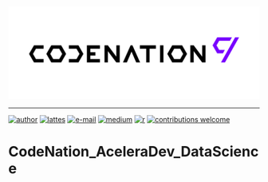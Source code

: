 
<p align="center">
  <img src="/img/codenation_logo.png" >
</p>

---

[![author](https://img.shields.io/badge/autor-tsantunes-yellowgreen)](https://www.linkedin.com/in/tsantunes/)
[![lattes](https://img.shields.io/badge/lattes-tsantunes-lightgrey)](http://lattes.cnpq.br/4412029221635494)
[![e-mail](https://img.shields.io/badge/contact-e--mail-red)](mailto:tsantunes@gmail.com)
[![medium](https://img.shields.io/badge/blog-medium-success)](https://medium.com/@tsantunes)
[![r](https://img.shields.io/badge/r-R--4.0.0-informational)](https://cran.r-project.org/bin/windows/base/rtest.html)
[![contributions welcome](https://img.shields.io/badge/contributions-welcome-brightgreen.svg?style=flat)](https://github.com/tsantunes/CodeNation_AceleraDev_DataScience/issues)

# CodeNation_AceleraDev_DataScience




